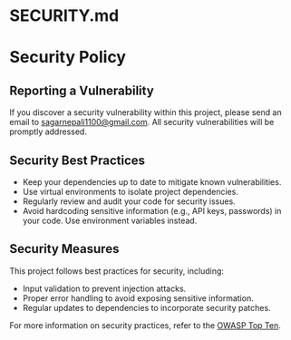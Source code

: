 # SECURITY.md

# Security Policy

## Reporting a Vulnerability

If you discover a security vulnerability within this project, please send an email to sagarnepali1100@gmail.com. All security vulnerabilities will be promptly addressed.

## Security Best Practices

- Keep your dependencies up to date to mitigate known vulnerabilities.
- Use virtual environments to isolate project dependencies.
- Regularly review and audit your code for security issues.
- Avoid hardcoding sensitive information (e.g., API keys, passwords) in your code. Use environment variables instead.

## Security Measures

This project follows best practices for security, including:

- Input validation to prevent injection attacks.
- Proper error handling to avoid exposing sensitive information.
- Regular updates to dependencies to incorporate security patches.

For more information on security practices, refer to the [OWASP Top Ten](https://owasp.org/www-project-top-ten/).
